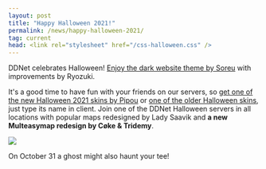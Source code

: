 ```yaml
---
layout: post
title: "Happy Halloween 2021!"
permalink: /news/happy-halloween-2021/
tag: current
head: <link rel="stylesheet" href="/css-halloween.css" />
---
```

DDNet celebrates Halloween! [Enjoy the dark website theme by Soreu](/switch-theme/) with improvements by Ryozuki.

It's a good time to have fun with your friends on our servers, so [get one of the new Halloween 2021 skins by Pipou](https://ddnet.tw/skins/index.php?filter=phalloween+2021) or [one of the older Halloween skins](https://ddnet.tw/skins/index.php?filter=phalloween), just type its name in client. Join one of the DDNet Halloween servers in all locations with popular maps redesigned by Lady Saavik and **a new Multeasymap redesign by Cøke & Tridemy**.

<img class="demo" src="/img/posts/halloween.png" />

On October 31 a ghost might also haunt your tee!
